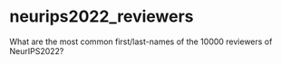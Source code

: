 # neurips2022_reviewers
What are the most common first/last-names of the 10000 reviewers of NeurIPS2022?
